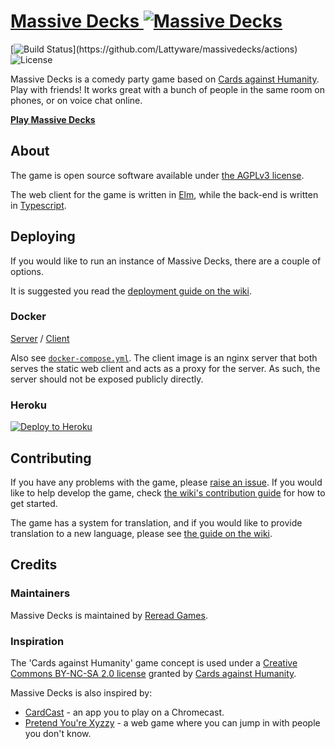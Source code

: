 # [Massive Decks ![Massive Decks](https://raw.githubusercontent.com/Lattyware/massivedecks/master/client/assets/images/icon.png)][hosted]

[![Build Status](https://img.shields.io/github/workflow/status/Lattyware/massivedecks/Build%20and%20publish%20docker%20images.)](https://github.com/Lattyware/massivedecks/actions)
![License](https://img.shields.io/github/license/Lattyware/massivedecks)

Massive Decks is a comedy party game based on [Cards against Humanity][cah]. Play with friends! It works great with a
bunch of people in the same room on phones, or on voice chat online.

**[Play Massive Decks][hosted]**

[hosted]: https://md.rereadgames.com/
[cah]: https://cardsagainsthumanity.com/

## About

The game is open source software available under [the AGPLv3 license][license].

The web client for the game is written in [Elm][elm], while the back-end is written in [Typescript][typescript].

[elm]: https://elm-lang.org/
[typescript]: https://www.typescriptlang.org/
[license]: https://github.com/Lattyware/massivedecks/blob/master/LICENSE

## Deploying

If you would like to run an instance of Massive Decks, there are a couple of options.

It is suggested you read the [deployment guide on the wiki][deployment-guide].

[deployment-guide]: https://github.com/Lattyware/massivedecks/wiki/Deploying

### Docker

[Server](https://hub.docker.com/r/massivedecks/server) / [Client](https://hub.docker.com/r/massivedecks/client)

Also see [`docker-compose.yml`](https://github.com/Lattyware/massivedecks/blob/master/docker-compose.yml). The client image
is an nginx server that both serves the static web client and acts as a proxy for the server. As such, the server should
not be exposed publicly directly.

### Heroku

[![Deploy to Heroku](https://www.herokucdn.com/deploy/button.svg)](https://heroku.com/deploy?template=https://github.com/Lattyware/massivedecks)

## Contributing

If you have any problems with the game, please [raise an issue][issue]. If you would like to help develop the game,
check [the wiki's contribution guide][contributing] for how to get started.

The game has a system for translation, and if you would like to provide translation to a new language, please see
[the guide on the wiki][translation].

[issue]: https://github.com/Lattyware/massivedecks/issues/new
[contributing]: https://github.com/Lattyware/massivedecks/wiki/Contributing
[translation]: https://github.com/Lattyware/massivedecks/wiki/Translation

## Credits

### Maintainers

Massive Decks is maintained by [Reread Games][reread].

[reread]: https://www.rereadgames.com/

### Inspiration

The 'Cards against Humanity' game concept is used under a [Creative Commons BY-NC-SA 2.0 license][cah-license] granted
by [Cards against Humanity][cah].

[cah-license]: https://creativecommons.org/licenses/by-nc-sa/2.0/

Massive Decks is also inspired by:
* [CardCast][cardcast] - an app you to play on a Chromecast.
* [Pretend You're Xyzzy][xyzzy] - a web game where you can jump in with people you don't know.

[cardcast]: https://www.cardcastgame.com/
[xyzzy]: http://pretendyoure.xyz/zy/
